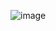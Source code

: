 ![image](https://media.giphy.com/media/v1.Y2lkPWVjZjA1ZTQ3dW9nMjlyb21xNXhvOG9vMnlqNGc4a3l6ZndrNmo2NjJzZ3VmcmV1eCZlcD12MV9naWZzX3NlYXJjaCZjdD1n/26DN0XyOwCVSQuboQ/giphy.gif)
